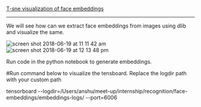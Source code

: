[T-sne visualization of face embeddings](https://medium.com/@evanescence1106/t-sne-visualization-of-face-embeddings-4e3b5fe611de)

***
We will see how can we extract face embeddings from images using dlib and visualize the same.

![screen shot 2018-06-19 at 11 11 42 am](https://user-images.githubusercontent.com/5259061/41584770-c10e9446-73c5-11e8-9265-473b312699ff.png)
![screen shot 2018-06-19 at 12 13 48 pm](https://user-images.githubusercontent.com/5259061/41584771-c170a14a-73c5-11e8-9fc1-be4d1644a4d0.png)

Run code in the python notebook to generate embeddings.


#Run command below to visualize the tensboard. Replace the logdir path with your custom path


tensorboard --logdir=/Users/anshu/meet-up/internship/recognition/face-embeddings/embeddings-logs/ --port=6006
